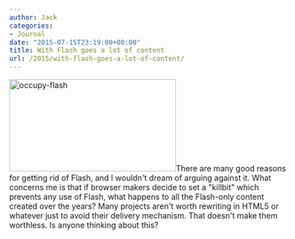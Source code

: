 ```yaml
---
author: Jack
categories:
- Journal
date: "2015-07-15T23:19:00+00:00"
title: With Flash goes a lot of content
url: /2015/with-flash-goes-a-lot-of-content/
---
```


[<img class="alignright size-medium wp-image-4760" src="/img/2015/07/occupy-flash-300x166.jpg" alt="occupy-flash" width="300" height="166" srcset="/img/2015/07/occupy-flash-300x166.jpg 300w, /img/2015/07/occupy-flash-768x425.jpg 768w, /img/2015/07/occupy-flash-1024x567.jpg 1024w, /img/2015/07/occupy-flash-1200x664.jpg 1200w, /img/2015/07/occupy-flash.jpg 1305w" sizes="(max-width: 300px) 100vw, 300px" />][1]There are many good reasons for getting rid of Flash, and I wouldn't dream of arguing against it. What concerns me is that if browser makers decide to set a "killbit" which prevents any use of Flash, what happens to all the Flash-only content created over the years? Many projects aren't worth rewriting in HTML5 or whatever just to avoid their delivery mechanism. That doesn't make them worthless. Is anyone thinking about this?

 [1]: /img/2015/07/occupy-flash.jpg